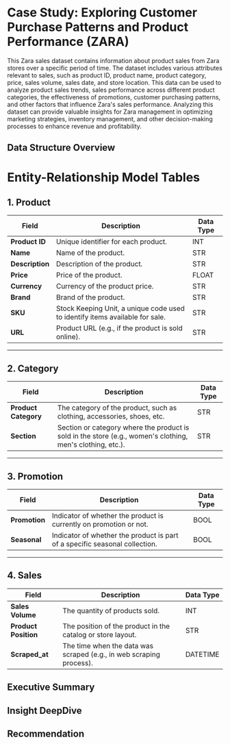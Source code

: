 # Case Study: Exploring Customer Purchase Patterns and Product Performance (ZARA)
This Zara sales dataset contains information about product sales from Zara stores over a specific period of time. The dataset includes various attributes relevant to sales, such as product ID, product name, product category, price, sales volume, sales date, and store location. This data can be used to analyze product sales trends, sales performance across different product categories, the effectiveness of promotions, customer purchasing patterns, and other factors that influence Zara's sales performance. Analyzing this dataset can provide valuable insights for Zara management in optimizing marketing strategies, inventory management, and other decision-making processes to enhance revenue and profitability.

## Data Structure Overview

# Entity-Relationship Model Tables

## 1. Product
| Field          | Description                                                                                      | Data Type |
|-----------------|--------------------------------------------------------------------------------------------------|-----------|
| **Product ID**  | Unique identifier for each product.                                                             | INT       |
| **Name**        | Name of the product.                                                                            | STR       |
| **Description** | Description of the product.                                                                     | STR       |
| **Price**       | Price of the product.                                                                           | FLOAT     |
| **Currency**    | Currency of the product price.                                                                  | STR       |
| **Brand**       | Brand of the product.                                                                           | STR       |
| **SKU**         | Stock Keeping Unit, a unique code used to identify items available for sale.                    | STR       |
| **URL**         | Product URL (e.g., if the product is sold online).                                              | STR       |

---

## 2. Category
| Field              | Description                                                                                      | Data Type |
|---------------------|--------------------------------------------------------------------------------------------------|-----------|
| **Product Category**| The category of the product, such as clothing, accessories, shoes, etc.                         | STR       |
| **Section**         | Section or category where the product is sold in the store (e.g., women's clothing, men's clothing, etc.). | STR |

---

## 3. Promotion
| Field         | Description                                                                                      | Data Type |
|---------------|--------------------------------------------------------------------------------------------------|-----------|
| **Promotion** | Indicator of whether the product is currently on promotion or not.                              | BOOL      |
| **Seasonal**  | Indicator of whether the product is part of a specific seasonal collection.                     | BOOL      |

---

## 4. Sales
| Field              | Description                                                                                      | Data Type |
|---------------------|--------------------------------------------------------------------------------------------------|-----------|
| **Sales Volume**    | The quantity of products sold.                                                                  | INT       |
| **Product Position**| The position of the product in the catalog or store layout.                                     | STR       |
| **Scraped_at**      | The time when the data was scraped (e.g., in web scraping process).                             | DATETIME  |


## Executive Summary
## Insight DeepDive
## Recommendation 
